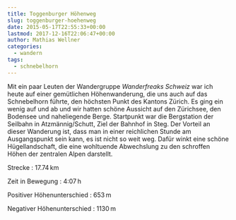 ```yaml
---
title: Toggenburger Höhenweg
slug: toggenburger-hoehenweg
date: 2015-05-17T22:55:33+00:00
lastmod: 2017-12-16T22:06:47+00:00
author: Mathias Wellner
categories:
  - wandern
tags:
  - schnebelhorn
---
```

Mit ein paar Leuten der Wandergruppe _Wanderfreaks Schweiz_ war ich heute auf einer gemütlichen Höhenwanderung, die uns auch auf das Schnebelhorn führte, den höchsten Punkt des Kantons Zürich. Es ging ein wenig auf und ab und wir hatten schöne Aussicht auf den Zürichsee, den Bodensee und naheliegende Berge. Startpunkt war die Bergstation der Seilbahn in Atzmännig/Schutt, Ziel der Bahnhof in Steg. Der Vorteil an dieser Wanderung ist, dass man in einer reichlichen Stunde am Ausgangspunkt sein kann, es ist nicht so weit weg. Dafür winkt eine schöne Hügellandschaft, die eine wohltuende Abwechslung zu den schroffen Höhen der zentralen Alpen darstellt. 

Strecke
:   17.74&thinsp;km

Zeit in Bewegung
:   4:07&thinsp;h

Positiver Höhenunterschied
:   653&thinsp;m

Negativer Höhenunterschied
:   1130&thinsp;m